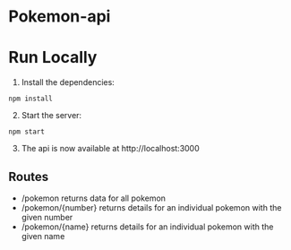 # Pokemon-api

# Run Locally

1. Install the dependencies:
```
npm install
```

2. Start the server:
```
npm start
```

3. The api is now available at http://localhost:3000

## Routes

- /pokemon returns data for all pokemon
- /pokemon/{number} returns details for an individual pokemon with the given number
- /pokemon/{name} returns details for an individual pokemon with the given name